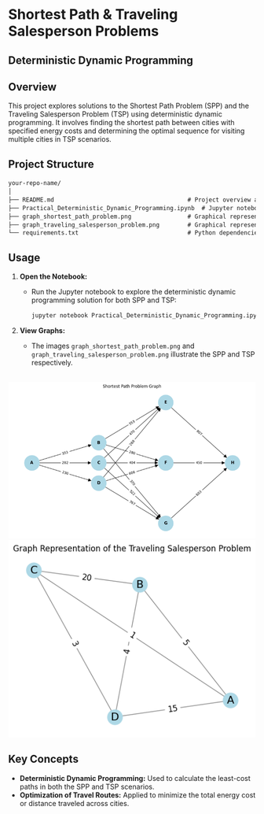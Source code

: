 # Shortest Path & Traveling Salesperson Problems
## Deterministic Dynamic Programming

## Overview

This project explores solutions to the Shortest Path Problem (SPP) and the Traveling Salesperson Problem (TSP) using deterministic dynamic programming. It involves finding the shortest path between cities with specified energy costs and determining the optimal sequence for visiting multiple cities in TSP scenarios.

## Project Structure

```markdown
your-repo-name/
│
├── README.md                                      # Project overview and instructions
├── Practical_Deterministic_Dynamic_Programming.ipynb  # Jupyter notebook for solving SPP and TSP with detailed explanations
├── graph_shortest_path_problem.png                # Graphical representation of the Shortest Path Problem
├── graph_traveling_salesperson_problem.png        # Graphical representation of the Traveling Salesperson Problem
└── requirements.txt                               # Python dependencies
```


## Usage

1. **Open the Notebook:**
   - Run the Jupyter notebook to explore the deterministic dynamic programming solution for both SPP and TSP:
     ```bash
     jupyter notebook Practical_Deterministic_Dynamic_Programming.ipynb
     ```

2. **View Graphs:**
   - The images `graph_shortest_path_problem.png` and `graph_traveling_salesperson_problem.png` illustrate the SPP and TSP respectively.
  
</br>

<img src="graph_shortest_path_problem.png" alt="graph shortest path problem">

</br>

<img src="graph_traveling_salesperson_problem.png" alt="graph traveling salesperson problem" />



## Key Concepts

- **Deterministic Dynamic Programming:** Used to calculate the least-cost paths in both the SPP and TSP scenarios.
- **Optimization of Travel Routes:** Applied to minimize the total energy cost or distance traveled across cities.





